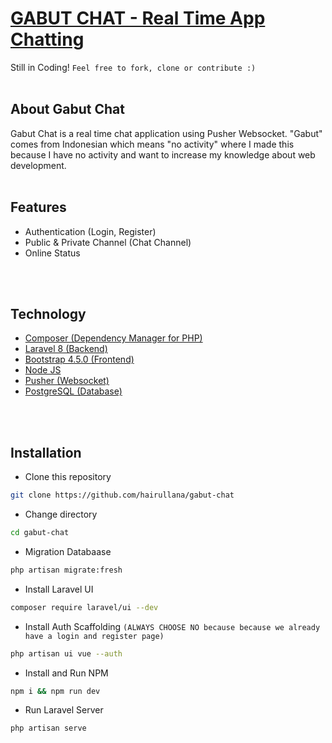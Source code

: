 # <b><a href="http://github.com/hairullana/gabut-chat" target="_blank">GABUT CHAT - Real Time App Chatting</a></b>
Still in Coding! `Feel free to fork, clone or contribute :)`
<br>
<br>

## <b>About Gabut Chat</b>
Gabut Chat is a real time chat application using Pusher Websocket. "Gabut" comes from Indonesian which means "no activity" where I made this because I have no activity and want to increase my knowledge about web development.
<br>
<br>

## <b>Features</b>
- Authentication (Login, Register)
- Public & Private Channel (Chat Channel)
- Online Status
<br>
<br>

## <b>Technology</b>
- <a href="https://getcomposer.org/">Composer (Dependency Manager for PHP)</a>
- <a href="https://laravel.com/">Laravel 8 (Backend)</a>
- <a href="https://getbootstrap.com/">Bootstrap 4.5.0 (Frontend)</a>
- <a href="https://nodejs.org/">Node JS</a>
- <a href="https://pusher.com/">Pusher (Websocket)</a>
- <a href="https://www.postgresql.org/">PostgreSQL (Database)</a>
<br>
<br>

## <b>Installation</b>
- Clone this repository
```bash
git clone https://github.com/hairullana/gabut-chat
```
- Change directory
```bash
cd gabut-chat
```
- Migration Databaase
```bash
php artisan migrate:fresh
```
- Install Laravel UI
```bash
composer require laravel/ui --dev
```
- Install Auth Scaffolding `(ALWAYS CHOOSE NO because because we already have a login and register page)`
```bash
php artisan ui vue --auth
```
- Install and Run NPM
```bash
npm i && npm run dev
```
- Run Laravel Server
```bash
php artisan serve
```